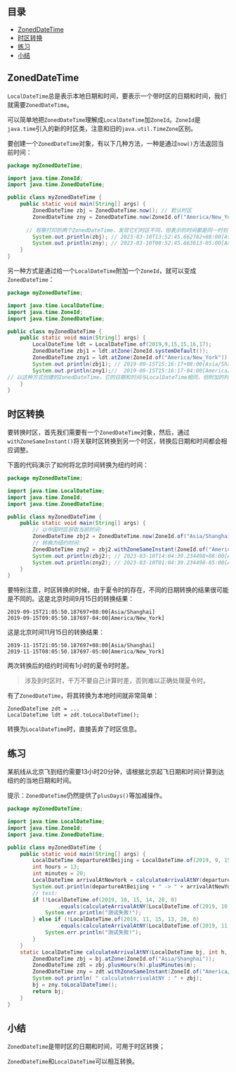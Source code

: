 ## 目录

- [ZonedDateTime](#ZonedDateTime)
- [时区转换](#时区转换)
- [练习](#练习)
- [小结](#小结)



## ZonedDateTime

`LocalDateTime`总是表示本地日期和时间，要表示一个带时区的日期和时间，我们就需要`ZonedDateTime`。

可以简单地把`ZonedDateTime`理解成`LocalDateTime`加`ZoneId`。`ZoneId`是`java.time`引入的新的时区类，注意和旧的`java.util.TimeZone`区别。

要创建一个`ZonedDateTime`对象，有以下几种方法，一种是通过`now()`方法返回当前时间：

```java
package myZonedDateTime;

import java.time.ZoneId;
import java.time.ZonedDateTime;

public class myZonedDateTime {
    public static void main(String[] args) {
        ZonedDateTime zbj = ZonedDateTime.now(); // 默认时区
        ZonedDateTime zny = ZonedDateTime.now(ZoneId.of("America/New_York"));// 用指定时区获取当前时间
      
      // 观察打印的两个ZonedDateTime，发现它们时区不同，但表示的时间都是同一时刻（毫秒数不同是执行语句时的时间差）：
        System.out.println(zbj); // 2023-03-10T13:52:45.662782+08:00[Asia/Shanghai]
        System.out.println(zny); // 2023-03-10T00:52:45.663613-05:00[America/New_York]
    }
}
```

另一种方式是通过给一个`LocalDateTime`附加一个`ZoneId`，就可以变成`ZonedDateTime`：

```java
package myZonedDateTime;

import java.time.LocalDateTime;
import java.time.ZoneId;
import java.time.ZonedDateTime;

public class myZonedDateTime {
    public static void main(String[] args) {
        LocalDateTime ldt = LocalDateTime.of(2019,9,15,15,16,17);
        ZonedDateTime zbj1 = ldt.atZone(ZoneId.systemDefault());
        ZonedDateTime zny1 = ldt.atZone(ZoneId.of("America/New_York"));
        System.out.println(zbj1); // 2019-09-15T15:16:17+08:00[Asia/Shanghai]
        System.out.println(zny1);//  2019-09-15T15:16:17-04:00[America/New_York]
// 以这种方式创建的ZonedDateTime，它的日期和时间与LocalDateTime相同，但附加的时区不同，因此是两个不同的时刻
    }
}

```



## 时区转换

要转换时区，首先我们需要有一个`ZonedDateTime`对象，然后，通过`withZoneSameInstant()`将关联时区转换到另一个时区，转换后日期和时间都会相应调整。

下面的代码演示了如何将北京时间转换为纽约时间：

```java
package myZonedDateTime;

import java.time.LocalDateTime;
import java.time.ZoneId;
import java.time.ZonedDateTime;

public class myZonedDateTime {
    public static void main(String[] args) {
        // 以中国时区获取当前时间:
        ZonedDateTime zbj2 = ZonedDateTime.now(ZoneId.of("Asia/Shanghai"));
        // 转换为纽约时间:
        ZonedDateTime zny2 = zbj2.withZoneSameInstant(ZoneId.of("America/New_York"));
        System.out.println(zbj2); // 2023-03-10T14:04:39.234498+08:00[Asia/Shanghai]
        System.out.println(zny2); // 2023-03-10T01:04:39.234498-05:00[America/New_York]
    }
}
```

要特别注意，时区转换的时候，由于夏令时的存在，不同的日期转换的结果很可能是不同的。这是北京时间9月15日的转换结果：

```
2019-09-15T21:05:50.187697+08:00[Asia/Shanghai]
2019-09-15T09:05:50.187697-04:00[America/New_York]
```

这是北京时间11月15日的转换结果：

```
2019-11-15T21:05:50.187697+08:00[Asia/Shanghai]
2019-11-15T08:05:50.187697-05:00[America/New_York]
```

两次转换后的纽约时间有1小时的夏令时时差。

> 涉及到时区时，千万不要自己计算时差，否则难以正确处理夏令时。

有了`ZonedDateTime`，将其转换为本地时间就非常简单：

```
ZonedDateTime zdt = ...
LocalDateTime ldt = zdt.toLocalDateTime();
```

转换为`LocalDateTime`时，直接丢弃了时区信息。

## 练习

某航线从北京飞到纽约需要13小时20分钟，请根据北京起飞日期和时间计算到达纽约的当地日期和时间。

提示：`ZonedDateTime`仍然提供了`plusDays()`等加减操作。

```java
package myZonedDateTime;

import java.time.LocalDateTime;
import java.time.ZoneId;
import java.time.ZonedDateTime;

public class myZonedDateTime {
    public static void main(String[] args) {
        LocalDateTime departureAtBeijing = LocalDateTime.of(2019, 9, 15, 13, 0, 0);
        int hours = 13;
        int minutes = 20;
        LocalDateTime arrivalAtNewYork = calculateArrivalAtNY(departureAtBeijing, hours, minutes);
        System.out.println(departureAtBeijing + " -> " + arrivalAtNewYork);
        // test:
        if (!LocalDateTime.of(2019, 10, 15, 14, 20, 0)
                .equals(calculateArrivalAtNY(LocalDateTime.of(2019, 10, 15, 13, 0, 0), 13, 20))) {
            System.err.println("测试失败!");
        } else if (!LocalDateTime.of(2019, 11, 15, 13, 20, 0)
                .equals(calculateArrivalAtNY(LocalDateTime.of(2019, 11, 15, 13, 0, 0), 13, 20))) {
            System.err.println("测试失败!");
        }
    }
    static LocalDateTime calculateArrivalAtNY(LocalDateTime bj, int h, int m) {
        ZonedDateTime zbj = bj.atZone(ZoneId.of("Asia/Shanghai"));
        ZonedDateTime zdt = zbj.plusHours(h).plusMinutes(m);
        ZonedDateTime zny = zdt.withZoneSameInstant(ZoneId.of("America/New_York"));
        System.out.println( " calculateArrivalAtNY : " + zbj);
        bj = zny.toLocalDateTime();
        return bj;
    }
}
```

## 小结

`ZonedDateTime`是带时区的日期和时间，可用于时区转换；

`ZonedDateTime`和`LocalDateTime`可以相互转换。
